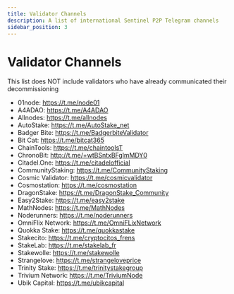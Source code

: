 ```yaml
---
title: Validator Channels
description: A list of international Sentinel P2P Telegram channels 
sidebar_position: 3
---
```


# Validator Channels

This list does NOT include validators who have already communicated their decommissioning

- 01node: https://t.me/node01
- A4ADAO: https://t.me/A4ADAO
- Allnodes: https://t.me/allnodes
- AutoStake: https://t.me/AutoStake_net
- Badger Bite: https://t.me/BadgerbiteValidator
- Bit Cat: https://t.me/bitcat365
- ChainTools: https://t.me/chaintoolsT
- ChronoBit: http://t.me/+wtBSntxBFglmMDY0
- Citadel.One: https://t.me/citadelofficial
- CommunityStaking: https://t.me/CommunityStaking
- Cosmic Validator: https://t.me/cosmicvalidator
- Cosmostation: https://t.me/cosmostation
- DragonStake: https://t.me/DragonStake_Community
- Easy2Stake: https://t.me/easy2stake
- MathNodes: https://t.me/MathNodes
- Noderunners: https://t.me/noderunners
- OmniFlix Network: https://t.me/OmniFLixNetwork
- Quokka Stake: https://t.me/quokkastake
- Stakecito: https://t.me/cryptocitos_frens
- StakeLab: https://t.me/stakelab_fr
- Stakewolle: https://t.me/stakewolle
- Strangelove: https://t.me/strangeloveprice
- Trinity Stake: https://t.me/trinitystakegroup
- Trivium Network: https://t.me/TriviumNode
- Ubik Capital: https://t.me/ubikcapital